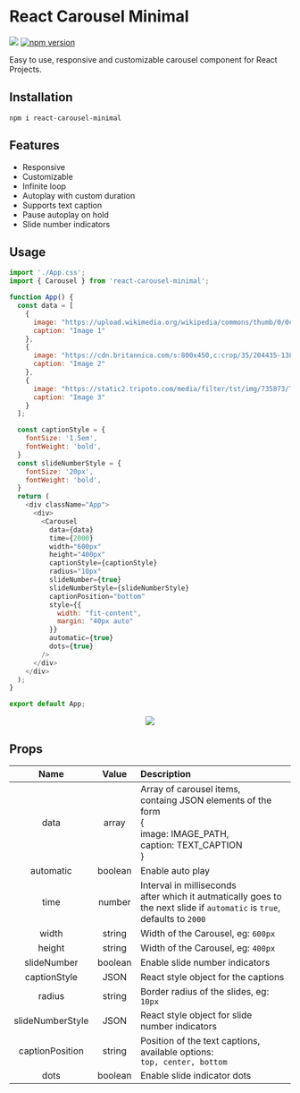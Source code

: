 # React Carousel Minimal
<p>
 <a href="https://travis-ci.com/sahilsaha7773/react-carousel-minimal.svg?branch=master"><img src="https://travis-ci.com/sahilsaha7773/react-carousel-minimal.svg?branch=master"/></a>
  <a href="https://badge.fury.io/js/react-carousel-minimal"><img src="https://badge.fury.io/js/react-carousel-minimal.svg" alt="npm version" /></a>
</p>
Easy to use, responsive and customizable carousel component for React Projects.

## Installation
`npm i react-carousel-minimal`

## Features
  - Responsive
  - Customizable
  - Infinite loop
  - Autoplay with custom duration
  - Supports text caption
  - Pause autoplay on hold
  - Slide number indicators

## Usage

```js
import './App.css';
import { Carousel } from 'react-carousel-minimal';

function App() {
  const data = [
    {
      image: "https://upload.wikimedia.org/wikipedia/commons/thumb/0/0c/GoldenGateBridge-001.jpg/1200px-GoldenGateBridge-001.jpg",
      caption: "Image 1"
    },
    {
      image: "https://cdn.britannica.com/s:800x450,c:crop/35/204435-138-2F2B745A/Time-lapse-hyper-lapse-Isle-Skye-Scotland.jpg",
      caption: "Image 2"
    },
    {
      image: "https://static2.tripoto.com/media/filter/tst/img/735873/TripDocument/1537686560_1537686557954.jpg",
      caption: "Image 3"
    }
  ];

  const captionStyle = {
    fontSize: '1.5em',
    fontWeight: 'bold',
  }
  const slideNumberStyle = {
    fontSize: '20px',
    fontWeight: 'bold',
  }
  return (
    <div className="App">
      <div>
        <Carousel
          data={data}
          time={2000}
          width="600px"
          height="400px"
          captionStyle={captionStyle}
          radius="10px"
          slideNumber={true}
          slideNumberStyle={slideNumberStyle}
          captionPosition="bottom"
          style={{
            width: "fit-content",
            margin: "40px auto"
          }}
          automatic={true}
          dots={true}
        />
      </div>
    </div>
  );
}

export default App;

```
<div align="center">
  <img src="https://user-images.githubusercontent.com/35343652/128496593-b58f2fbf-d0c9-4dfe-b821-6c45810a46d0.png"/>
</div>



## Props

|     Name       |           Value            |    Description |
|:--------------:|:--------------------------:|:---------------|
|   data         |           array            | Array of carousel items, <br/> containg JSON elements of the form <br/>{<br/>  image: IMAGE_PATH,<br/> caption: TEXT_CAPTION<br/> }|
|   automatic    |           boolean          | Enable auto play |
|   time         |           number           | Interval in milliseconds <br/> after which it autmatically goes to <br/> the next slide if `automatic` is `true`,<br/> defaults to `2000`|
| width          |           string           | Width of the Carousel, eg: `600px` |
| height          |           string           | Width of the Carousel, eg: `400px` |
| slideNumber    |       boolean              | Enable slide number indicators    |
| captionStyle   |       JSON                  | React style object for the captions |
| radius         |      string                | Border radius of the slides, eg: `10px` |
| slideNumberStyle |    JSON                 | React style object for slide number indicators |
| captionPosition |     string               | Position of the text captions, available options:<br/> `top, center, bottom`|
| dots            | boolean                  | Enable slide indicator dots |
